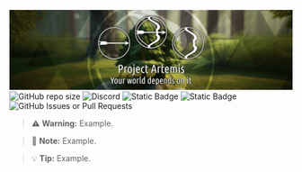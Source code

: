 ![](https://raw.githubusercontent.com/UtopicUnicorns/projectArtemis/master/assetElements/imageFileHalf.png)
![GitHub repo size](https://img.shields.io/github/repo-size/UtopicUnicorns/projectArtemis?style=for-the-badge&logo=github&logoColor=green&label=Size&labelColor=black&color=green)
![Discord](https://img.shields.io/discord/660988248788697100?style=for-the-badge&logo=discord&logoColor=green&label=Discord&labelColor=black&color=green&link=https%3A%2F%2Fdiscord.gg%2FY6f3XQyuTQ)
![Static Badge](https://img.shields.io/badge/license-projectArtemis-green?style=for-the-badge&logo=github&logoColor=green&labelColor=black&color=green&link=https%3A%2F%2Fgithub.com%2FUtopicUnicorns%2FprojectArtemis%2Fblob%2Fmaster%2FLICENSE)
![Static Badge](https://img.shields.io/badge/language-javascript-green?style=for-the-badge&logo=javascript&logoColor=green&labelColor=black&color=green)
![GitHub Issues or Pull Requests](https://img.shields.io/github/issues/UtopicUnicorns/projectArtemis?style=for-the-badge&logo=github&logoColor=green&label=Issues&labelColor=black&color=green)





> :warning: **Warning:** Example.

> :memo: **Note:** Example.

> :bulb: **Tip:** Example.
